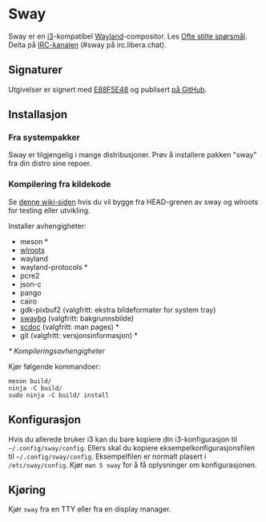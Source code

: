 # Sway

Sway er en [i3]-kompatibel [Wayland]-compositor. Les [Ofte stilte spørsmål].
Delta på [IRC-kanalen][IRC-kanal] \(#sway på irc.libera.chat).

## Signaturer

Utgivelser er signert med [E88F5E48] og publisert [på GitHub][GitHub releases].

## Installasjon

### Fra systempakker

Sway er tilgjengelig i mange distribusjoner. Prøv å installere pakken "sway"
fra din distro sine repoer.

### Kompilering fra kildekode

Se [denne wiki-siden][Oppsetting for utvikling] hvis du vil bygge fra HEAD-grenen av
sway og wlroots for testing eller utvikling.

Installer avhengigheter:

* meson \*
* [wlroots]
* wayland
* wayland-protocols \*
* pcre2
* json-c
* pango
* cairo
* gdk-pixbuf2 (valgfritt: ekstra bildeformater for system tray)
* [swaybg] (valgfritt: bakgrunnsbilde)
* [scdoc] (valgfritt: man pages) \*
* git (valgfritt: versjonsinformasjon) \*

_\* Kompileringsavhengigheter_

Kjør følgende kommandoer:

    meson build/
    ninja -C build/
    sudo ninja -C build/ install

## Konfigurasjon

Hvis du allerede bruker i3 kan du bare kopiere din i3-konfigurasjon til
`~/.config/sway/config`. Ellers skal du kopiere eksempelkonfigurasjonsfilen til
`~/.config/sway/config`. Eksempelfilen er normalt plasert i `/etc/sway/config`.
Kjør `man 5 sway` for å få oplysninger om konfigurasjonen.

## Kjøring

Kjør `sway` fra en TTY eller fra en display manager.

[i3]: https://i3wm.org/
[Wayland]: http://wayland.freedesktop.org/
[Ofte stilte spørsmål]: https://github.com/swaywm/sway/wiki
[IRC-kanal]: https://web.libera.chat/gamja/?channels=#sway
[E88F5E48]: https://keys.openpgp.org/search?q=34FF9526CFEF0E97A340E2E40FDE7BE0E88F5E48
[GitHub releases]: https://github.com/swaywm/sway/releases
[Oppsetting for utvikling]: https://github.com/swaywm/sway/wiki/Development-Setup
[wlroots]: https://gitlab.freedesktop.org/wlroots/wlroots
[swaybg]: https://github.com/swaywm/swaybg/
[scdoc]: https://git.sr.ht/~sircmpwn/scdoc
